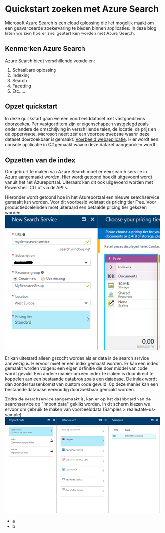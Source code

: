 # Quickstart zoeken met Azure Search 
Microsoft Azure Search is een cloud oplossing die het mogelijk maakt om een geavanceerde zoekervaring te bieden binnen applicaties. In deze blog laten we zien hoe er snel gestart kan worden met Azure Search.

## Kenmerken Azure Search
Azure Search biedt verschillende voordelen:
1.	Schaalbare oplossing
2.	Indexing
3.	Search
4.	Facetting
5.  Etc.....

## Opzet quickstart
In deze quickstart gaan we een voorbeelddataset met vastgoeditems doorzoeken. Per vastgoeditem zijn er eigenschappen vastgelegd zoals onder andere de omschrijving in verschillende talen, de locatie, de prijs en de oppervlakte. Microsoft heeft zelf een voorbeeldwebsite waarin deze dataset doorzoekbaar is gemaakt: [Voorbeeld webapplicatie](https://searchsamples.azurewebsites.net/#/homes). Hier wordt een console applicatie in C# gemaakt waarin deze dataset aangeproken wordt.

## Opzetten van de index  
Om gebruik te maken van Azure Search moet er een search service in Azure aangemaakt worden. Hier wordt getoond hoe dit uitgevoerd wordt vanuit het het Azureportaal. Uiteraard kan dit ook uitgevoerd worden met Powershell, CLI of via de API's.  

Hieronder wordt getoond hoe in het Azureportaal een nieuwe searchservice gemaakt kan worden. Voor dit voorbeeld volstaat de pricing tier Free. Voor productiedoeleinden moet uiteraard een betaalde pricing tier gekozen worden.
![alt text](/Content/create_searchservice.png "Aanmaken Search Service")

Er kan uiteraard alleen gezocht worden als er data in de search service aanwezig is. Hiervoor moet er een index gemaakt worden. Er kan een index gemaakt worden volgens een eigen definitie die door middel van code wordt gevuld. Een andere manier om een index te maken is door direct te koppelen aan een bestaande databron zoals een database. De index wordt dan zonder tussenkomst van custom code  gevuld. Op deze manier kan een bestaande database eenvoudig doorzoekbaar gemaakt worden. 

Zodra de searchservice aangemaakt is, kan er op het dashboard van de searchservice op "Import data" geklikt worden. In dit scherm kiezen we ervoor om gebruik te maken van voorbeelddata (Samples > realestate-us-sample).
![alt text](/Content/create_sample_index.png "Aanmaken index op basis van voorbeelddata")




- a
- b